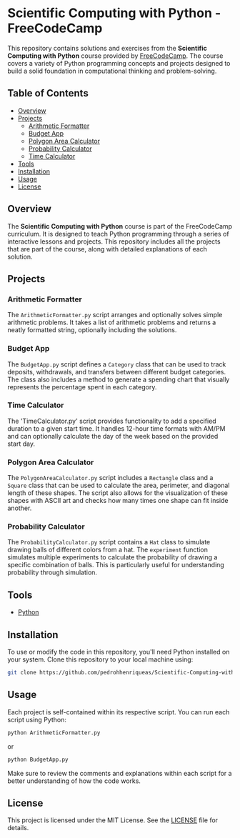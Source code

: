 
# Scientific Computing with Python - FreeCodeCamp

This repository contains solutions and exercises from the **Scientific Computing with Python** course provided by [FreeCodeCamp](https://www.freecodecamp.org/). The course covers a variety of Python programming concepts and projects designed to build a solid foundation in computational thinking and problem-solving.

## Table of Contents

- [Overview](#overview)
- [Projects](#projects)
  - [Arithmetic Formatter](#Arithmetic-Formatter)
  - [Budget App](#Budget-App)
  - [Polygon Area Calculator](#Polygon-Area-Calculator)
  - [Probability Calculator](#Probability-Calculator)
  - [Time Calculator](#Time-Calculator)
- [Tools](#Tools)
- [Installation](#installation)
- [Usage](#usage)
- [License](#license)

## Overview

The **Scientific Computing with Python** course is part of the FreeCodeCamp curriculum. It is designed to teach Python programming through a series of interactive lessons and projects. This repository includes all the projects that are part of the course, along with detailed explanations of each solution.

## Projects

### Arithmetic Formatter

The `ArithmeticFormatter.py` script arranges and optionally solves simple arithmetic problems. It takes a list of arithmetic problems and returns a neatly formatted string, optionally including the solutions.

### Budget App

The `BudgetApp.py` script defines a `Category` class that can be used to track deposits, withdrawals, and transfers between different budget categories. The class also includes a method to generate a spending chart that visually represents the percentage spent in each category.

### Time Calculator
The 'TimeCalculator.py' script provides functionality to add a specified duration to a given start time. It handles 12-hour time formats with AM/PM and can optionally calculate the day of the week based on the provided start day.

### Polygon Area Calculator

The `PolygonAreaCalculator.py` script includes a `Rectangle` class and a `Square` class that can be used to calculate the area, perimeter, and diagonal length of these shapes. The script also allows for the visualization of these shapes with ASCII art and checks how many times one shape can fit inside another.

### Probability Calculator

The `ProbabilityCalculator.py` script contains a `Hat` class to simulate drawing balls of different colors from a hat. The `experiment` function simulates multiple experiments to calculate the probability of drawing a specific combination of balls. This is particularly useful for understanding probability through simulation.

## Tools
- [Python](https://docs.python.org/3/)

## Installation

To use or modify the code in this repository, you'll need Python installed on your system. Clone this repository to your local machine using:

```bash
git clone https://github.com/pedrohhenriqueas/Scientific-Computing-with-Python.git
```

## Usage

Each project is self-contained within its respective script. You can run each script using Python:

```bash
python ArithmeticFormatter.py
```

or

```bash
python BudgetApp.py
```

Make sure to review the comments and explanations within each script for a better understanding of how the code works.

## License

This project is licensed under the MIT License. See the [LICENSE](LICENSE) file for details.
